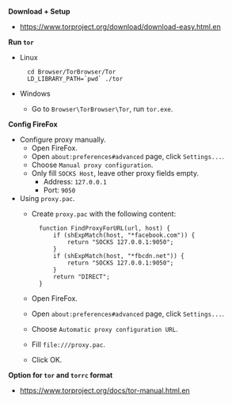 **Download + Setup**

- https://www.torproject.org/download/download-easy.html.en


**Run `tor`**

- Linux

        cd Browser/TorBrowser/Tor
        LD_LIBRARY_PATH=`pwd` ./tor

- Windows
    + Go to `Browser\TorBrowser\Tor`, run `tor.exe`.


**Config FireFox**

- Configure proxy manually.
    + Open FireFox.
    + Open `about:preferences#advanced` page, click `Settings...`.
    + Choose `Manual proxy configuration`.
    + Only fill `SOCKS Host`, leave other proxy fields empty.
        - Address: `127.0.0.1`
        - Port: `9050`
- Using `proxy.pac`.
    + Create `proxy.pac` with the following content:

            function FindProxyForURL(url, host) {
                if (shExpMatch(host, "*facebook.com")) {
                    return "SOCKS 127.0.0.1:9050";
                }
                if (shExpMatch(host, "*fbcdn.net")) {
                    return "SOCKS 127.0.0.1:9050";
                }
                return "DIRECT";
            }

    + Open FireFox.
    + Open `about:preferences#advanced` page, click `Settings...`.
    + Choose `Automatic proxy configuration URL`.
    + Fill `file:///proxy.pac`.
    + Click OK.


**Option for `tor` and `torrc` format**

- https://www.torproject.org/docs/tor-manual.html.en
